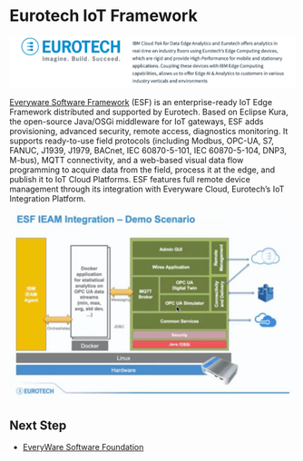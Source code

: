 # Eurotech IoT Framework

<img src="images/eurotech.png" />

[Everyware Software Framework](https://www.eurotech.com/en/products/iot/iot-edge-framework/everyware-software-framework) (ESF) is an enterprise-ready IoT Edge Framework distributed and supported by Eurotech. 
Based on Eclipse Kura, the open-source Java/OSGi middleware for IoT gateways, ESF adds provisioning, advanced security, 
remote access, diagnostics monitoring. It supports ready-to-use field protocols (including Modbus, OPC-UA, S7, FANUC, 
J1939, J1979, BACnet, IEC 60870-5-101, IEC 60870-5-104, DNP3, M-bus), MQTT connectivity, and a web-based visual data 
flow programming to acquire data from the field, process it at the edge, and publish it to IoT Cloud Platforms. 
ESF features full remote device management through its integration with Everyware Cloud, Eurotech’s 
IoT Integration Platform.

<img src="images/eurotech-framework.png" />

## Next Step
- [EveryWare Software Foundation](esf.md)